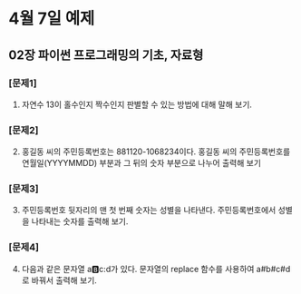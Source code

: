 # 4월 7일 예제

## 02장 파이썬 프로그래밍의 기초, 자료형 

### [문제1]
1. 자연수 13이 홀수인지 짝수인지 판별할 수 있는 방법에 대해 말해 보기.


### [문제2] 
2. 홍길동 씨의 주민등록번호는 881120-1068234이다. 홍길동 씨의 주민등록번호를 연월일(YYYYMMDD) 부분과 그 뒤의 숫자 부분으로 나누어 출력해 보기


### [문제3]
3. 주민등록번호 뒷자리의 맨 첫 번째 숫자는 성별을 나타낸다. 주민등록번호에서 성별을 나타내는 숫자를 출력해 보기.


### [문제4]
4. 다음과 같은 문자열 a:b:c:d가 있다. 문자열의 replace 함수를 사용하여 a#b#c#d로 바꿔서 출력해 보기.
